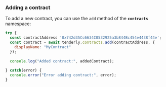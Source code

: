 ### **Adding a contract**

To add a new contract, you can use the `add` method of the **`contracts`** namespace:

```jsx
try {
  const contractAddress '0x742d35Cc6634C0532925a3b844Bc454e4438f44e';
  const contract = await tenderly.contracts.add(contractAddress, {
    displayName: "MyContract"
  });
  
  console.log("Added contract:", addedContract);
  
} catch(error) {
  console.error("Error adding contract:", error);
}

```